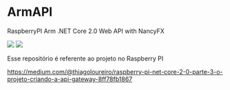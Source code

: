 # ArmAPI
RaspberryPI Arm .NET Core 2.0 Web API with NancyFX

![](https://img.shields.io/appveyor/ci/thiagoloureiro/armapi.svg)
![](https://img.shields.io/appveyor/tests/thiagoloureiro/armapi.svg)

Esse repositório é referente ao projeto no Raspberry PI

https://medium.com/@thiagoloureiro/raspberry-pi-net-core-2-0-parte-3-o-projeto-criando-a-api-gateway-8ff78fb1867
